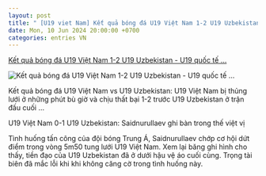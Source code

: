 ```yaml
---
layout: post
title: " [U19 viet Nam] Kết quả bóng đá U19 Việt Nam 1-2 U19 Uzbekistan - U19 quốc tế ..."
date: Mon, 10 Jun 2024 20:00:00 +0700
categories: entries VN
---
```

[Kết quả bóng đá U19 Việt Nam 1-2 U19 Uzbekistan - U19 quốc tế ...](https://vietnamnet.vn/ket-qua-bong-da-u19-viet-nam-1-2-u19-uzbekistan-u19-quoc-te-2024-2290017.html)

![Kết quả bóng đá U19 Việt Nam 1-2 U19 Uzbekistan - U19 quốc tế ...](https://static-images.vnncdn.net/vps_images_publish/000001/000003/2024/6/10/truc-tiep-bong-da-u19-viet-nam-vs-u19-uzbekistan-bai-test-cuoi-cung-1624.jpg?width=0&s=EX4TXDYW1UFrtzqWoUS-zA)

Kết quả bóng đá U19 Việt Nam vs U19 Uzbekistan: U19 Việt Nam bị thủng lưới ở những phút bù giờ và chịu thất bại 1-2 trước U19 Uzbekistan ở trận đấu cuối ...

U19 Việt Nam 0-1 U19 Uzbekistan: Saidnurullaev ghi bàn trong thế việt vị

Tình huống tấn công của đội bóng Trung Á, Saidnurullaev chớp cơ hội dứt điểm trong vòng 5m50 tung lưới U19 Việt Nam. Xem lại băng ghi hình cho thấy, tiền đạo của U19 Uzbekistan đã ở dưới hậu vệ áo cuối cùng. Trọng tài biên đã mắc lỗi khi khi không căng cờ trong tình huống này.

